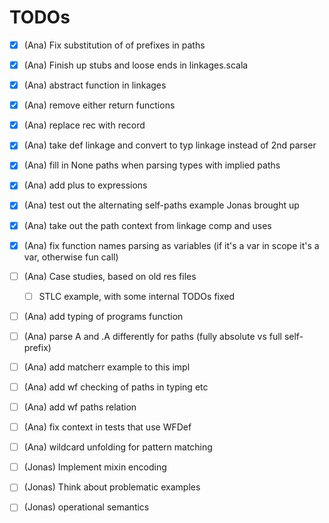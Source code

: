 # TODOs

- [x] (Ana) Fix substitution of of prefixes in paths
- [x] (Ana) Finish up stubs and loose ends in linkages.scala
- [x] (Ana) abstract function in linkages 
- [x] (Ana) remove either return functions
- [x] (Ana) replace rec with record 
- [x] (Ana) take def linkage and convert to typ linkage instead of 2nd parser
- [x] (Ana) fill in None paths when parsing types with implied paths
- [x] (Ana) add plus to expressions
- [x] (Ana) test out the alternating self-paths example Jonas brought up
- [x] (Ana) take out the path context from linkage comp and uses
- [x] (Ana) fix function names parsing as variables (if it's a var in scope it's a var, otherwise fun call)
- [ ] (Ana) Case studies, based on old res files
  - [ ] STLC example, with some internal TODOs fixed
- [ ] (Ana) add typing of programs function
- [ ] (Ana) parse A and .A differently for paths (fully absolute vs full self-prefix)
- [ ] (Ana) add matcherr example to this impl
- [ ] (Ana) add wf checking of paths in typing etc
- [ ] (Ana) add wf paths relation
- [ ] (Ana) fix context in tests that use WFDef
- [ ] (Ana) wildcard unfolding for pattern matching


- [ ] (Jonas) Implement mixin encoding
- [ ] (Jonas) Think about problematic examples
- [ ] (Jonas) operational semantics
